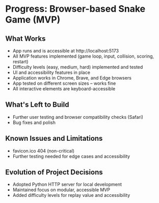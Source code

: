 # Progress: Browser-based Snake Game (MVP)

## What Works
- App runs and is accessible at http://localhost:5173
- All MVP features implemented (game loop, input, collision, scoring, restart)
- Difficulty levels (easy, medium, hard) implemented and tested
- UI and accessibility features in place
- Application works in Chrome, Brave, and Edge browsers
- App tested on different screen sizes – works fine
- All interactive elements are keyboard-accessible

## What's Left to Build
- Further user testing and browser compatibility checks (Safari)
- Bug fixes and polish

## Known Issues and Limitations
- favicon.ico 404 (non-critical)
- Further testing needed for edge cases and accessibility

## Evolution of Project Decisions
- Adopted Python HTTP server for local development
- Maintained focus on modular, accessible MVP
- Added difficulty levels for replay value and accessibility 